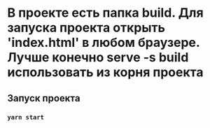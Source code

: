 # В проекте есть папка build. Для запуска проекта открыть 'index.html' в любом браузере. Лучше конечно serve -s build использовать из корня проекта

## Запуск проекта
### `yarn start`
